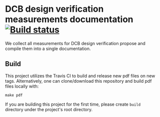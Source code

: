 # DCB design verification measurements documentation [![Build status](https://travis-ci.com/yipengsun/dcb_design_verification_measurements.svg?master)](https://travis-ci.com/yipengsun)
We collect all measurements for DCB design verification propose and compile
them into a single documentation.

## Build
This project utilizes the Travis CI to build and release new pdf files on new
tags. Alternatively, one can clone/download this repository and build pdf files
locally with:
```
make pdf
```

If you are building this project for the first time, please create `build`
directory under the project's root directory.
